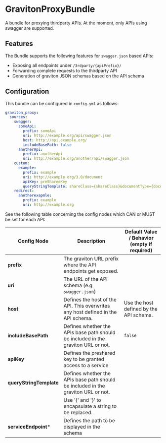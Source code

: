 # GravitonProxyBundle

A bundle for proxying thirdparty APIs. At the moment, only APIs using swagger are supported.

## Features
The Bundle supports the following features for `swagger.json` based APIs:
* Exposing all endpoints under `/3rdparty/{apiPrefix}/`
* Forwarding complete requests to the thirdparty API
* Generation of graviton JSON schemas based on the API schema


## Configuration
This bundle can be configured in `config.yml` as follows:

```yml
graviton_proxy:
  sources:
    swagger:
      someApi:
        prefix: someApi
        uri: http://example.org/api/swagger.json
        host: http://api.example.org/
        includeBasePath: false
      anotherApi:
        prefix: anotherApi
        uri: http://example.org/another/api/swagger.json
    custom:
      example:
        prefix: example
        uri: http://example.org/3.0/document
        apiKey: preSharedKey
        queryStringTemplate: shareClass={shareClass}&documentType={documentType}&language={language}
    redirect:
      anotherexapmle:
        prefix: example
        uri: http://example.org

```

See the following table concerning the config nodes which CAN or MUST be set for each API:

| Config Node             | Description                                                                       | Default Value / Behavior (empty if required) |
|-------------------------|-----------------------------------------------------------------------------------|----------------------------------------------|
| **prefix**              | The graviton URL prefix where the API endpoints get exposed.                      |                                              |
| **uri**                 | The URL of the API schema (e.g `swagger.json`)                                    |                                              |
| **host**                | Defines the host of the API. This overwrites any host defined in the API schema.  | Use the host defined by the API schema.      |
| **includeBasePath**     | Defines whether the APIs base path should be included in the graviton URL or not. | `false`                                      |
| **apiKey**              | Defines the preshared key to be granted access to a service                       |                                              |
| **queryStringTemplate** | Defines whether the APIs base path should be included in the graviton URL or not. |                                              |
|                         | Use '{' and  '}' to encapsulate a string to be replaced.                          |                                              |
| **serviceEndpoint***    | Defines the path to be displayed in the schema                                    |                                              |
